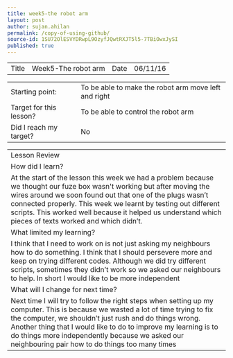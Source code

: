 ```yaml
---
title: week5-the robot arm
layout: post
author: sujan.ahilan
permalink: /copy-of-using-github/
source-id: 1SU72OlESVYDRwpL9OzyfJQwtRXJT5l5-7TBiOwxJySI
published: true
---
```

<table>
  <tr>
    <td>Title</td>
    <td>Week5-The robot arm</td>
    <td>Date</td>
    <td>06/11/16</td>
  </tr>
</table>


<table>
  <tr>
    <td>Starting point:</td>
    <td>To be able to make the robot arm move left and right</td>
  </tr>
  <tr>
    <td>Target for this lesson?</td>
    <td>To be able to control the robot arm </td>
  </tr>
  <tr>
    <td>Did I reach my target? 
</td>
    <td> No</td>
  </tr>
</table>


<table>
  <tr>
    <td>Lesson Review</td>
  </tr>
  <tr>
    <td>How did I learn?</td>
  </tr>
  <tr>
    <td>At the start of the lesson this week we had a problem because we thought our fuze box wasn't  working but after moving the wires around we soon found out that one of the plugs wasn’t connected properly. This week we learnt by testing out different scripts. This worked well because it helped us understand which pieces of texts worked and which didn’t.</td>
  </tr>
  <tr>
    <td>What limited my learning?</td>
  </tr>
  <tr>
    <td>I think that I need to work on is not just asking my neighbours how to do something. I think that I should persevere more and keep on trying different codes. Although we did try different scripts, sometimes they didn’t work so we asked our neighbours to help. In short I would like to be more independent</td>
  </tr>
  <tr>
    <td>What will I change for next time?</td>
  </tr>
  <tr>
    <td>Next time I will try to follow the right steps when setting up my computer. This is because we wasted a lot of time trying to fix the computer, we shouldn’t just rush and do things wrong. Another thing that I would like to  do to improve my learning is to do things more independently because we asked our neighbouring pair  how to do things too many times</td>
  </tr>
</table>


